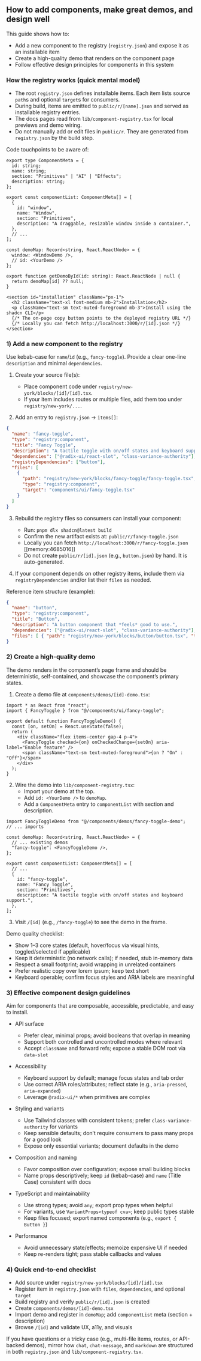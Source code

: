 ## How to add components, make great demos, and design well

This guide shows how to:
- Add a new component to the registry (`registry.json`) and expose it as an installable item
- Create a high-quality demo that renders on the component page
- Follow effective design principles for components in this system

### How the registry works (quick mental model)
- The root `registry.json` defines installable items. Each item lists source `path`s and optional `target`s for consumers.
- During build, items are emitted to `public/r/[name].json` and served as installable registry entries.
- The docs pages read from `lib/component-registry.tsx` for local previews and demo wiring.
- Do not manually add or edit files in `public/r`. They are generated from `registry.json` by the build step.

Code touchpoints to be aware of:

```24:33:/Users/asanshaygupta/Documents/Codes/design-system/lib/component-registry.tsx
export type ComponentMeta = {
  id: string;
  name: string;
  section: "Primitives" | "AI" | "Effects";
  description: string;
};
```

```31:41:/Users/asanshaygupta/Documents/Codes/design-system/lib/component-registry.tsx
export const componentList: ComponentMeta[] = [
  {
    id: "window",
    name: "Window",
    section: "Primitives",
    description: "A draggable, resizable window inside a container.",
  },
  // ...
];
```

```161:186:/Users/asanshaygupta/Documents/Codes/design-system/lib/component-registry.tsx
const demoMap: Record<string, React.ReactNode> = {
  window: <WindowDemo />,
  // id: <YourDemo />
};

export function getDemoById(id: string): React.ReactNode | null {
  return demoMap[id] ?? null;
}
```

```87:109:/Users/asanshaygupta/Documents/Codes/design-system/app/[component]/page.tsx
<section id="installation" className="px-1">
  <h2 className="text-xl font-medium mb-2">Installation</h2>
  <p className="text-sm text-muted-foreground mb-3">Install using the shadcn CLI</p>
  {/* The on-page copy button points to the deployed registry URL */}
  {/* Locally you can fetch http://localhost:3000/r/[id].json */}
</section>
```

### 1) Add a new component to the registry
Use kebab-case for `name`/`id` (e.g., `fancy-toggle`). Provide a clear one-line `description` and minimal `dependencies`.

1. Create your source file(s):
   - Place component code under `registry/new-york/blocks/[id]/[id].tsx`.
   - If your item includes routes or multiple files, add them too under `registry/new-york/...`.

2. Add an entry to `registry.json` → `items[]`:

```json
{
  "name": "fancy-toggle",
  "type": "registry:component",
  "title": "Fancy Toggle",
  "description": "A tactile toggle with on/off states and keyboard support.",
  "dependencies": ["@radix-ui/react-slot", "class-variance-authority"],
  "registryDependencies": ["button"],
  "files": [
    {
      "path": "registry/new-york/blocks/fancy-toggle/fancy-toggle.tsx",
      "type": "registry:component",
      "target": "components/ui/fancy-toggle.tsx"
    }
  ]
}
```

3. Rebuild the registry files so consumers can install your component:
   - Run: `pnpm dlx shadcn@latest build`
   - Confirm the new artifact exists at: `public/r/fancy-toggle.json`
   - Locally you can fetch `http://localhost:3000/r/fancy-toggle.json` [[memory:4685016]]
   - Do not create `public/r/[id].json` (e.g., `button.json`) by hand. It is auto-generated.

4. If your component depends on other registry items, include them via `registryDependencies` and/or list their `files` as needed.

Reference item structure (example):

```279:291:/Users/asanshaygupta/Documents/Codes/design-system/public/r/registry.json
{
  "name": "button",
  "type": "registry:component",
  "title": "Button",
  "description": "A button component that *feels* good to use.",
  "dependencies": ["@radix-ui/react-slot", "class-variance-authority"],
  "files": [ { "path": "registry/new-york/blocks/button/button.tsx", "type": "registry:component", "target": "components/ui/button.tsx" } ]
}
```

### 2) Create a high-quality demo
The demo renders in the component’s page frame and should be deterministic, self-contained, and showcase the component’s primary states.

1. Create a demo file at `components/demos/[id]-demo.tsx`:

```tsx
import * as React from "react";
import { FancyToggle } from "@/components/ui/fancy-toggle";

export default function FancyToggleDemo() {
  const [on, setOn] = React.useState(false);
  return (
    <div className="flex items-center gap-4 p-4">
      <FancyToggle checked={on} onCheckedChange={setOn} aria-label="Enable feature" />
      <span className="text-sm text-muted-foreground">{on ? "On" : "Off"}</span>
    </div>
  );
}
```

2. Wire the demo into `lib/component-registry.tsx`:
   - Import your demo at the top.
   - Add `id: <YourDemo />` to `demoMap`.
   - Add a `ComponentMeta` entry to `componentList` with section and description.

```1:19:/Users/asanshaygupta/Documents/Codes/design-system/lib/component-registry.tsx
import FancyToggleDemo from "@/components/demos/fancy-toggle-demo";
// ... imports
```

```161:169:/Users/asanshaygupta/Documents/Codes/design-system/lib/component-registry.tsx
const demoMap: Record<string, React.ReactNode> = {
  // ... existing demos
  "fancy-toggle": <FancyToggleDemo />,
};
```

```33:41:/Users/asanshaygupta/Documents/Codes/design-system/lib/component-registry.tsx
export const componentList: ComponentMeta[] = [
  // ...
  {
    id: "fancy-toggle",
    name: "Fancy Toggle",
    section: "Primitives",
    description: "A tactile toggle with on/off states and keyboard support.",
  },
];
```

3. Visit `/[id]` (e.g., `/fancy-toggle`) to see the demo in the frame.

Demo quality checklist:
- Show 1–3 core states (default, hover/focus via visual hints, toggled/selected if applicable)
- Keep it deterministic (no network calls); if needed, stub in-memory data
- Respect a small footprint; avoid wrapping in unrelated containers
- Prefer realistic copy over lorem ipsum; keep text short
- Keyboard operable; confirm focus styles and ARIA labels are meaningful

### 3) Effective component design guidelines
Aim for components that are composable, accessible, predictable, and easy to install.

- API surface
  - Prefer clear, minimal props; avoid booleans that overlap in meaning
  - Support both controlled and uncontrolled modes where relevant
  - Accept `className` and forward refs; expose a stable DOM root via `data-slot`

- Accessibility
  - Keyboard support by default; manage focus states and tab order
  - Use correct ARIA roles/attributes; reflect state (e.g., `aria-pressed`, `aria-expanded`)
  - Leverage `@radix-ui/*` when primitives are complex

- Styling and variants
  - Use Tailwind classes with consistent tokens; prefer `class-variance-authority` for variants
  - Keep sensible defaults; don’t require consumers to pass many props for a good look
  - Expose only essential variants; document defaults in the demo

- Composition and naming
  - Favor composition over configuration; expose small building blocks
  - Name props descriptively; keep `id` (kebab-case) and `name` (Title Case) consistent with docs

- TypeScript and maintainability
  - Use strong types; avoid `any`; export prop types when helpful
  - For variants, use `VariantProps<typeof cva>`; keep public types stable
  - Keep files focused; export named components (e.g., `export { Button }`)

- Performance
  - Avoid unnecessary state/effects; memoize expensive UI if needed
  - Keep re-renders tight; pass stable callbacks and values

### 4) Quick end-to-end checklist
- Add source under `registry/new-york/blocks/[id]/[id].tsx`
- Register item in `registry.json` with `files`, `dependencies`, and optional `target`
- Build registry and verify `public/r/[id].json` is created
- Create `components/demos/[id]-demo.tsx`
- Import demo and register in `demoMap`; add `componentList` meta (section + description)
- Browse `/[id]` and validate UX, a11y, and visuals

If you have questions or a tricky case (e.g., multi-file items, routes, or API-backed demos), mirror how `chat`, `chat-message`, and `markdown` are structured in both `registry.json` and `lib/component-registry.tsx`.


